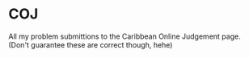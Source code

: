 # COJ
All my problem submittions to the Caribbean Online Judgement page. (Don't guarantee these are correct though, hehe)
